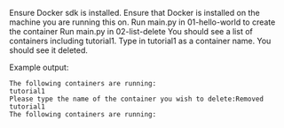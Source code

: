 Ensure Docker sdk is installed.
Ensure that Docker is installed on the machine you are running this on.
Run main.py in 01-hello-world to create the container
Run main.py in 02-list-delete
You should see a list of containers including tutorial1.
Type in tutorial1 as a container name.
You should see it deleted.

Example output:

    The following containers are running:
    tutorial1
    Please type the name of the container you wish to delete:Removed tutorial1
    The following containers are running: